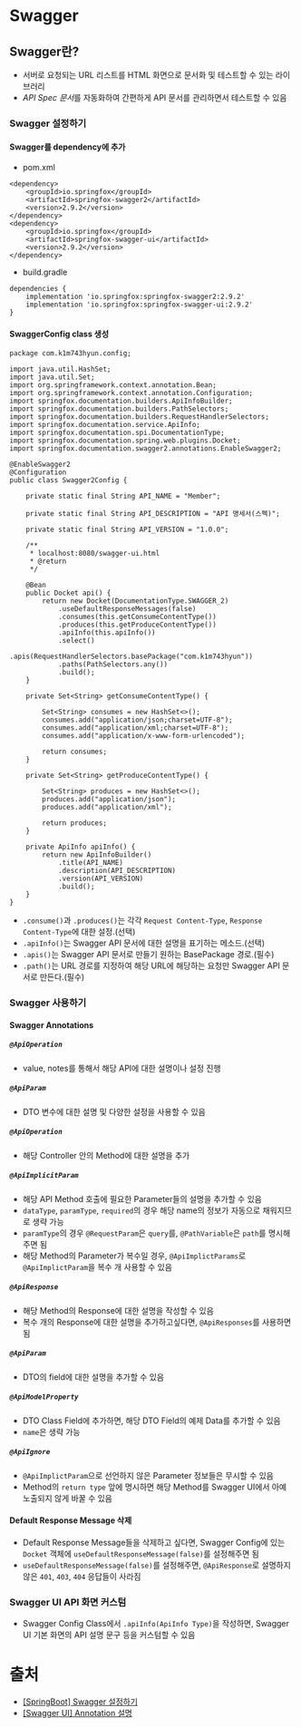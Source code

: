# Swagger


## Swagger란?
- 서버로 요청되는 URL 리스트를 HTML 화면으로 문서화 및 테스트할 수 있는 라이브러리
- *API Spec 문서*를 자동화하여 간편하게 API 문서를 관리하면서 테스트할 수 있음


### Swagger 설정하기


#### Swagger를 dependency에 추가
- pom.xml
```
<dependency>
    <groupId>io.springfox</groupId>
    <artifactId>springfox-swagger2</artifactId>
    <version>2.9.2</version>
</dependency>
<dependency>
    <groupId>io.springfox</groupId>
    <artifactId>springfox-swagger-ui</artifactId>
    <version>2.9.2</version>
</dependency>
```
- build.gradle
```
dependencies {
    implementation 'io.springfox:springfox-swagger2:2.9.2'
    implementation 'io.springfox:springfox-swagger-ui:2.9.2'
}
```


#### SwaggerConfig class 생성
```
package com.k1m743hyun.config;

import java.util.HashSet;
import java.util.Set;
import org.springframework.context.annotation.Bean;
import org.springframework.context.annotation.Configuration;
import springfox.documentation.builders.ApiInfoBuilder;
import springfox.documentation.builders.PathSelectors;
import springfox.documentation.builders.RequestHandlerSelectors;
import springfox.documentation.service.ApiInfo;
import springfox.documentation.spi.DocumentationType;
import springfox.documentation.spring.web.plugins.Docket;
import springfox.documentation.swagger2.annotations.EnableSwagger2;

@EnableSwagger2
@Configuration
public class Swagger2Config {

    private static final String API_NAME = "Member";

    private static final String API_DESCRIPTION = "API 명세서(스펙)";

    private static final String API_VERSION = "1.0.0";

    /**
     * localhost:8080/swagger-ui.html
     * @return
     */

    @Bean
    public Docket api() {
        return new Docket(DocumentationType.SWAGGER_2)
            .useDefaultResponseMessages(false)
            .consumes(this.getConsumeContentType())
            .produces(this.getProduceContentType())
            .apiInfo(this.apiInfo())
            .select()
            .apis(RequestHandlerSelectors.basePackage("com.k1m743hyun"))
            .paths(PathSelectors.any())
            .build();
    }

    private Set<String> getConsumeContentType() {

        Set<String> consumes = new HashSet<>();
        consumes.add("application/json;charset=UTF-8");
        consumes.add("application/xml;charset=UTF-8");
        consumes.add("application/x-www-form-urlencoded");

        return consumes;
    }

    private Set<String> getProduceContentType() {

        Set<String> produces = new HashSet<>();
        produces.add("application/json");
        produces.add("application/xml");

        return produces;
    }

    private ApiInfo apiInfo() {
        return new ApiInfoBuilder()
            .title(API_NAME)
            .description(API_DESCRIPTION)
            .version(API_VERSION)
            .build();
    }
}

```
- `.consume()`과 `.produces()`는 각각 `Request Content-Type`, `Response Content-Type`에 대한 설정.(선택)
- `.apiInfo()`는 Swagger API 문서에 대한 설명을 표기하는 메소드.(선택)
- `.apis()`는 Swagger API 문서로 만들기 원하는 BasePackage 경로.(필수)
- `.path()`는 URL 경로를 지정하여 해당 URL에 해당하는 요청만 Swagger API 문서로 만든다.(필수)


### Swagger 사용하기


#### Swagger Annotations


##### `@ApiOperation`
- value, notes를 통해서 해당 API에 대한 설명이나 설정 진행


##### `@ApiParam`
- DTO 변수에 대한 설명 및 다양한 설정을 사용할 수 있음


##### `@ApiOperation`
- 해당 Controller 안의 Method에 대한 설명을 추가


##### `@ApiImplicitParam`
- 해당 API Method 호출에 필요한 Parameter들의 설명을 추가할 수 있음
- `dataType`, `paramType`, `required`의 경우 해당 name의 정보가 자동으로 채워지므로 생략 가능
- `paramType`의 경우 `@RequestParam`은 `query`를, `@PathVariable`은 `path`를 명시해주면 됨
- 해당 Method의 Parameter가 복수일 경우, `@ApiImplictParams`로 `@ApiImplictParam`을 복수 개 사용할 수 있음


##### `@ApiResponse`
- 해당 Method의 Response에 대한 설명을 작성할 수 있음
- 복수 개의 Response에 대한 설명을 추가하고싶다면, `@ApiResponses`를 사용하면 됨


##### `@ApiParam`
- DTO의 field에 대한 설명을 추가할 수 있음


##### `@ApiModelProperty`
- DTO Class Field에 추가하면, 해당 DTO Field의 예제 Data를 추가할 수 있음
- `name`은 생략 가능


##### `@ApiIgnore`
- `@ApiImplictParam`으로 선언하지 않은 Parameter 정보들은 무시할 수 있음
- Method의 `return type` 앞에 명시하면 해당 Method를 Swagger UI에서 아예 노출되지 않게 바꿀 수 있음


#### Default Response Message 삭제
- Default Response Message들을 삭제하고 싶다면, Swagger Config에 있는 `Docket` 객체에 `useDefaultResponseMessage(false)`를 설정해주면 됨
- `useDefaultResponseMessage(false)`를 설정해주면, `@ApiResponse`로 설명하지 않은 `401`, `403`, `404` 응답들이 사라짐


### Swagger UI API 화면 커스텀
- Swagger Config Class에서 `.apiInfo(ApiInfo Type)`을 작성하면, Swagger UI 기본 화면의 API 설명 문구 등을 커스텀할 수 있음


# 출처
- [[SpringBoot] Swagger 설정하기](https://velog.io/@gillog/SpringBoot-Swagger-%EC%84%A4%EC%A0%95%ED%95%98%EA%B8%B0)
- [[Swagger UI] Annotation 설명](https://velog.io/@gillog/Swagger-UI-Annotation-%EC%84%A4%EB%AA%85)